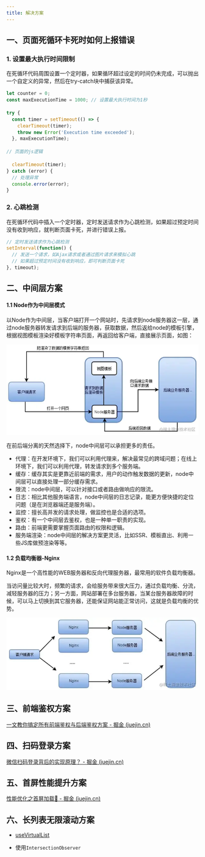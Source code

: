 ```yaml
---
title: 解决方案
---
```


## 一、页面死循环卡死时如何上报错误 

### 1. 设置最大执行时间限制

在死循环代码周围设置一个定时器，如果循环超过设定的时间仍未完成，可以抛出一个自定义的异常，然后在try-catch块中捕获该异常。

```js
let counter = 0;
const maxExecutionTime = 1000; // 设置最大执行时间为1秒

try {
  const timer = setTimeout(() => {
    clearTimeout(timer);
    throw new Error('Execution time exceeded');
  }, maxExecutionTime);

// 页面的js逻辑

  clearTimeout(timer);
} catch (error) {
  // 处理异常
  console.error(error);
}
```

### 2. 心跳检测

在死循环代码中插入一个定时器，定时发送请求作为心跳检测，如果超过预定时间没有收到响应，就判断页面卡死，并进行错误上报。

```js
// 定时发送请求作为心跳检测
setInterval(function() {
  // 发送一个请求，如Ajax请求或者通过图片请求来模拟心跳
  // 如果超过预定时间没有收到响应，即可判断页面卡死
}, timeout);
```

## 二、中间层方案

#### 1.1 Node作为中间层模式

以Node作为中间层，当客户端打开一个网站时，先请求到node服务器这一层，通过node服务器转发请求到后端的服务器，获取数据，然后返给node的模板引擎，根据视图模板渲染好模板字符串页面，再返回给客户端，直接展示页面，如图：

![img](./images/1.png)

在前后端分离的天然选择下，node中间层可以承担更多的责任。

- 代理：在开发环境下，我们可以利用代理来，解决最常见的跨域问题；在线上环境下，我们可以利用代理，转发请求到多个服务端。
- 缓存：缓存其实是更靠近前端的需求，用户的动作触发数据的更新，node中间层可以直接处理一部分缓存需求。
- 限流：node中间层，可以针对接口或者路由做响应的限流。
- 日志：相比其他服务端语言，node中间层的日志记录，能更方便快捷的定位问题（是在浏览器端还是服务端）。
- 监控：擅长高并发的请求处理，做监控也是合适的选项。
- 鉴权：有一个中间层去鉴权，也是一种单一职责的实现。
- 路由：前端更需要掌握页面路由的权限和逻辑。
- 服务端渲染：node中间层的解决方案更灵活，比如SSR、模板直出、利用一些JS库做预渲染等等。

#### 1.2 负载均衡器-Nginx

Nginx是一个高性能的WEB服务器和反向代理服务器，最常用的软件负载均衡器。

当访问量比较大时，频繁的请求，会给服务带来很大压力，通过负载均衡、分流，减轻服务器的压力；另一方面，网站部署在多台服务器，当某台服务器故障的时候，可以马上切换到其它服务器，还能保证网站能正常访问，这就是负载均衡的优势。

![img](./images/2.png)



## 三、前端鉴权方案

[一文教你搞定所有前端鉴权与后端鉴权方案 - 掘金 (juejin.cn)](https://juejin.cn/post/7129298214959710244)

## 四、扫码登录方案

[微信扫码登录背后的实现原理？ - 掘金 (juejin.cn)](https://juejin.cn/post/6924218259302694919)

## 五、首屏性能提升方案

[性能优化之首屏加载🚀 - 掘金 (juejin.cn)](https://juejin.cn/post/6949896020788690958?searchId=20230811111548ACA1EEA9D9BEB39C4741#heading-14)

## 六、长列表无限滚动方案

- [useVirtualList](http://www.vueusejs.com/core/useVirtualList/)

- 使用`IntersectionObserver`